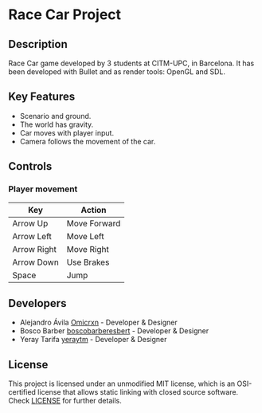 # Race Car Project

## Description

Race Car game developed by 3 students at CITM-UPC, in Barcelona. It has been developed with Bullet and as render tools: OpenGL and SDL.

## Key Features

 - Scenario and ground.
 - The world has gravity.
 - Car moves with player input.
 - Camera follows the movement of the car.

## Controls

### Player movement

|Key|Action|
|---|------|
|Arrow Up|Move Forward|
|Arrow Left|Move Left|
|Arrow Right|Move Right|
|Arrow Down|Use Brakes|
|Space|Jump|

## Developers

 - Alejandro Ávila [Omicrxn](https://github.com/Omicrxn) - Developer & Designer
 - Bosco Barber [boscobarberesbert](https://github.com/boscobarberesbert) - Developer & Designer
 - Yeray Tarifa [yeraytm](https://github.com/yeraytm) - Developer & Designer

## License

This project is licensed under an unmodified MIT license, which is an OSI-certified license that allows static linking with closed source software. Check [LICENSE](LICENSE) for further details.
